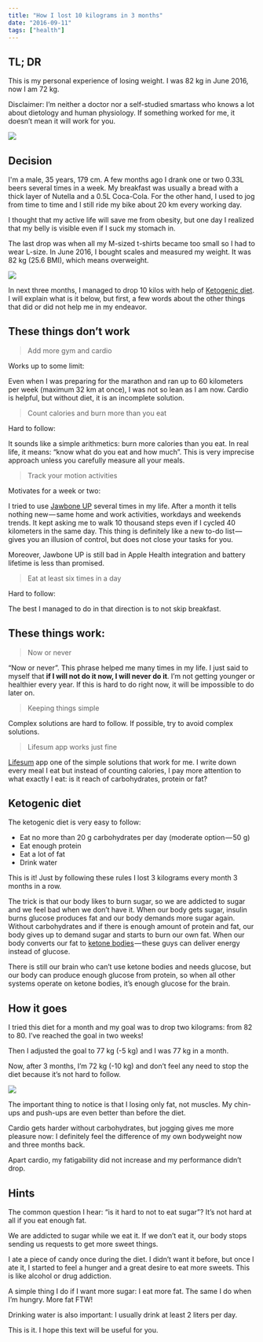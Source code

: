 ```yaml
---
title: "How I lost 10 kilograms in 3 months"
date: "2016-09-11"
tags: ["health"]
---
```


## TL; DR

This is my personal experience of losing weight. I was 82 kg in June 2016, now I am 72 kg.

Disclaimer: I’m neither a doctor nor a self-studied smartass who knows a lot about dietology and human physiology. If something worked for me, it doesn’t mean it will work for you.

<img src="weight-chart.png" class="img-fluid" />

## Decision

I'm a male, 35 years, 179 cm. A few months ago I drank one or two 0.33L beers several times in a week. My breakfast was usually a bread with a thick layer of Nutella and a 0.5L Coca-Cola. For the other hand, I used to jog from time to time and I still ride my bike about 20 km every working day.

I thought that my active life will save me from obesity, but one day I realized that my belly is visible even if I suck my stomach in.

The last drop was when all my M-sized t-shirts became too small so I had to wear L-size.
In June 2016, I bought scales and measured my weight. It was 82 kg (25.6 BMI), which means overweight.

<img src="bmi.png" class="img-fluid" />

In next three months, I managed to drop 10 kilos with help of [Ketogenic diet](https://en.wikipedia.org/wiki/Ketogenic_diet). I will explain what is it below, but first, a few words about the other things that did or did not help me in my endeavor.

## These things don’t work

> Add more gym and cardio

Works up to some limit:

Even when I was preparing for the marathon and ran up to 60 kilometers per week (maximum 32 km at once), I was not so lean as I am now. Cardio is helpful, but without diet, it is an incomplete solution.

> Count calories and burn more than you eat

Hard to follow:

It sounds like a simple arithmetics: burn more calories than you eat. In real life, it means: “know what do you eat and how much”. This is very imprecise approach unless you carefully measure all your meals.

> Track your motion activities

Motivates for a week or two:

I tried to use [Jawbone UP](https://jawbone.com/up) several times in my life. After a month it tells nothing new — same home and work activities, workdays and weekends trends. It kept asking me to walk 10 thousand steps even if I cycled 40 kilometers in the same day. This thing is definitely like a new to-do list — gives you an illusion of control, but does not close your tasks for you.

Moreover, Jawbone UP is still bad in Apple Health integration and battery lifetime is less than promised.

> Eat at least six times in a day

Hard to follow:

The best I managed to do in that direction is to not skip breakfast.

## These things work:

> Now or never

“Now or never”. This phrase helped me many times in my life. I just said to myself that **if I will not do it now, I will never do it**. I’m not getting younger or healthier every year. If this is hard to do right now, it will be impossible to do later on.

> Keeping things simple

Complex solutions are hard to follow. If possible, try to avoid complex solutions.

> Lifesum app works just fine

[Lifesum](https://itunes.apple.com/app/id286906691?mt=8) app one of the simple solutions that work for me. I write down every meal I eat but instead of counting calories, I pay more attention to what exactly I eat: is it reach of carbohydrates, protein or fat?

## Ketogenic diet

The ketogenic diet is very easy to follow:

- Eat no more than 20 g carbohydrates per day (moderate option — 50 g)
- Eat enough protein
- Eat a lot of fat
- Drink water

This is it! Just by following these rules I lost 3 kilograms every month 3 months in a row.

The trick is that our body likes to burn sugar, so we are addicted to sugar and we feel bad when we don’t have it. When our body gets sugar, insulin burns glucose produces fat and our body demands more sugar again. Without carbohydrates and if there is enough amount of protein and fat, our body gives up to demand sugar and starts to burn our own fat. When our body converts our fat to [ketone bodies](https://en.wikipedia.org/wiki/Ketone_bodies) — these guys can deliver energy instead of glucose.

There is still our brain who can’t use ketone bodies and needs glucose, but our body can produce enough glucose from protein, so when all other systems operate on ketone bodies, it’s enough glucose for the brain.

## How it goes

I tried this diet for a month and my goal was to drop two kilograms: from 82 to 80. I’ve reached the goal in two weeks!

Then I adjusted the goal to 77 kg (-5 kg) and I was 77 kg in a month.

Now, after 3 months, I’m 72 kg (-10 kg) and don’t feel any need to stop the diet because it’s not hard to follow.

<img src="bmi2.png" class="img-fluid" />

The important thing to notice is that I losing only fat, not muscles. My chin-ups and push-ups are even better than before the diet.

Cardio gets harder without carbohydrates, but jogging gives me more pleasure now: I definitely feel the difference of my own bodyweight now and three months back.

Apart cardio, my fatigability did not increase and my performance didn’t drop.

## Hints

The common question I hear: “is it hard to not to eat sugar”? It’s not hard at all if you eat enough fat.

We are addicted to sugar while we eat it. If we don’t eat it, our body stops sending us requests to get more sweet things.

I ate a piece of candy once during the diet. I didn’t want it before, but once I ate it, I started to feel a hunger and a great desire to eat more sweets. This is like alcohol or drug addiction.

A simple thing I do if I want more sugar: I eat more fat. The same I do when I’m hungry. More fat FTW!

Drinking water is also important: I usually drink at least 2 liters per day.

This is it. I hope this text will be useful for you.
